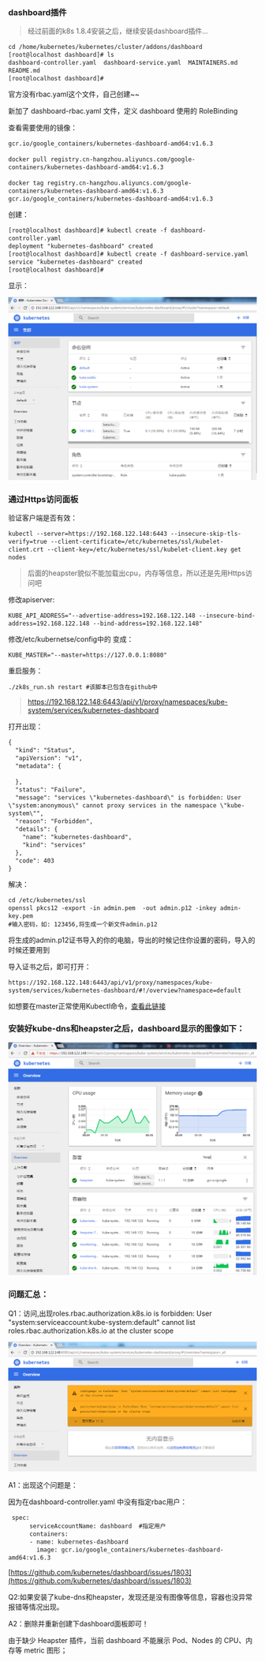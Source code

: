 ### dashboard插件

>经过前面的k8s 1.8.4安装之后，继续安装dashboard插件...

	cd /home/kubernetes/kubernetes/cluster/addons/dashboard
	[root@localhost dashboard]# ls
	dashboard-controller.yaml  dashboard-service.yaml  MAINTAINERS.md  README.md
	[root@localhost dashboard]# 


官方没有rbac.yaml这个文件，自己创建~~

新加了 dashboard-rbac.yaml 文件，定义 dashboard 使用的 RoleBinding


查看需要使用的镜像：

	gcr.io/google_containers/kubernetes-dashboard-amd64:v1.6.3

	docker pull registry.cn-hangzhou.aliyuncs.com/google-containers/kubernetes-dashboard-amd64:v1.6.3

	docker tag registry.cn-hangzhou.aliyuncs.com/google-containers/kubernetes-dashboard-amd64:v1.6.3 gcr.io/google_containers/kubernetes-dashboard-amd64:v1.6.3



创建：

	[root@localhost dashboard]# kubectl create -f dashboard-controller.yaml 
	deployment "kubernetes-dashboard" created
	[root@localhost dashboard]# kubectl create -f dashboard-service.yaml 
	service "kubernetes-dashboard" created
	[root@localhost dashboard]# 



显示：

![./images/20171124181132.png](./images/20171124181132.png)


### 通过Https访问面板

验证客户端是否有效：

	kubectl --server=https://192.168.122.148:6443 --insecure-skip-tls-verify=true --client-certificate=/etc/kubernetes/ssl/kubelet-client.crt --client-key=/etc/kubernetes/ssl/kubelet-client.key get nodes

>后面的heapster貌似不能加载出cpu，内存等信息，所以还是先用Https访问吧

修改apiserver:

	KUBE_API_ADDRESS="--advertise-address=192.168.122.148 --insecure-bind-address=192.168.122.148 --bind-address=192.168.122.148"

修改/etc/kubernetse/config中的
变成：

	KUBE_MASTER="--master=https://127.0.0.1:8080"

重启服务：

	./zk8s_run.sh restart #该脚本已包含在github中

>https://192.168.122.148:6443/api/v1/proxy/namespaces/kube-system/services/kubernetes-dashboard

打开出现：

	{
	  "kind": "Status",
	  "apiVersion": "v1",
	  "metadata": {
	    
	  },
	  "status": "Failure",
	  "message": "services \"kubernetes-dashboard\" is forbidden: User \"system:anonymous\" cannot proxy services in the namespace \"kube-system\"",
	  "reason": "Forbidden",
	  "details": {
	    "name": "kubernetes-dashboard",
	    "kind": "services"
	  },
	  "code": 403
	}


解决：

	cd /etc/kubernetes/ssl
	openssl pkcs12 -export -in admin.pem  -out admin.p12 -inkey admin-key.pem
	#输入密码，如: 123456,将生成一个新文件admin.p12

将生成的admin.p12证书导入的你的电脑，导出的时候记住你设置的密码，导入的时候还要用到

导入证书之后，即可打开：

	https://192.168.122.148:6443/api/v1/proxy/namespaces/kube-system/services/kubernetes-dashboard/#!/overview?namespace=default
		

如想要在master正常使用Kubectl命令，[查看此链接](https://github.com/zouhuigang/kubernetes/blob/master/k8s_1.8.4/heapster/kubectl.md)



### 安装好kube-dns和heapster之后，dashboard显示的图像如下：

![https-dashboard](./images/20171128095851.png)


### 问题汇总：

Q1：访问,出现roles.rbac.authorization.k8s.io is forbidden: User "system:serviceaccount:kube-system:default" cannot list roles.rbac.authorization.k8s.io at the cluster scope

![./images/20171124162934.png](./images/20171124162934.png)


A1：出现这个问题是：

因为在dashboard-controller.yaml 中没有指定rbac用户：

	 spec:
	      serviceAccountName: dashboard  #指定用户
	      containers:
	      - name: kubernetes-dashboard
	        image: gcr.io/google_containers/kubernetes-dashboard-amd64:v1.6.3

[https://github.com/kubernetes/dashboard/issues/1803](https://github.com/kubernetes/dashboard/issues/1803)

	

Q2:如果安装了kube-dns和heapster，发现还是没有图像等信息，容器也没异常报错等情况出现。

A2：删除并重新创建下dashboard面板即可！


由于缺少 Heapster 插件，当前 dashboard 不能展示 Pod、Nodes 的 CPU、内存等 metric 图形；






